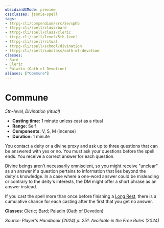 ```yaml
---
obsidianUIMode: preview
cssclasses: json5e-spell
tags:
- ttrpg-cli/compendium/src/5e/xphb
- ttrpg-cli/spell/class/bard
- ttrpg-cli/spell/class/cleric
- ttrpg-cli/spell/level/5th-level
- ttrpg-cli/spell/ritual
- ttrpg-cli/spell/school/divination
- ttrpg-cli/spell/subclass/oath-of-devotion
classes:
- Bard
- Cleric
- Paladin (Oath of Devotion)
aliases: ["Commune"]
---
```

# Commune
*5th-level, Divination (ritual)*  


- **Casting time:** 1 minute unless cast as a ritual
- **Range:** Self
- **Components:** V, S, M (incense)
- **Duration:** 1 minute

You contact a deity or a divine proxy and ask up to three questions that can be answered with yes or no. You must ask your questions before the spell ends. You receive a correct answer for each question.

Divine beings aren't necessarily omniscient, so you might receive "unclear" as an answer if a question pertains to information that lies beyond the deity's knowledge. In a case where a one-word answer could be misleading or contrary to the deity's interests, the DM might offer a short phrase as an answer instead.

If you cast the spell more than once before finishing a [Long Rest](3-Mechanics/CLI/rules/variant-rules/long-rest-xphb.md), there is a cumulative  chance for each casting after the first that you get no answer.

**Classes**: [Cleric](3-Mechanics/CLI/lists/list-spells-classes-cleric.md); [Bard](3-Mechanics/CLI/lists/list-spells-classes-bard.md); [Paladin (Oath of Devotion)](3-Mechanics/CLI/lists/list-spells-classes-paladin-xphb-oath-of-devotion-xphb.md "subclass=XPHB;class=XPHB")

*Source: Player's Handbook (2024) p. 251. Available in the Free Rules (2024)*